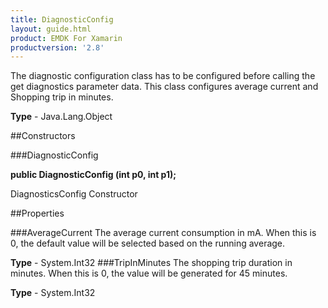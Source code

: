 ```yaml
---
title: DiagnosticConfig
layout: guide.html
product: EMDK For Xamarin 
productversion: '2.8' 
---
```

The diagnostic configuration class has to be configured before calling the get diagnostics parameter data. This class configures average current and Shopping trip in minutes.

**Type** - Java.Lang.Object

##Constructors

###DiagnosticConfig

**public DiagnosticConfig (int p0, int p1);**

DiagnosticsConfig Constructor

##Properties

###AverageCurrent
The average current consumption in mA. When this is 0, the default value will be selected based on the running average.

**Type** - System.Int32
###TripInMinutes
The shopping trip duration in minutes. When this is 0, the value will be generated for 45 minutes.

**Type** - System.Int32
